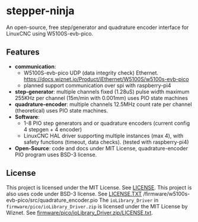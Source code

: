 # stepper-ninja
An open-source, free step/generator and quadrature encoder interface for LinuxCNC using W5100S-evb-pico.

## Features
- **communication**: 
  - W5100S-evb-pico UDP (data integrity check) Ethernet. https://docs.wiznet.io/Product/iEthernet/W5100S/w5100s-evb-pico
  - planned support communication over spi with raspberry-pi4
- **step-generator**: multiple channels fixed (1.28uS) pulse width maximum 255KHz per channel (15m/min with 0.001mm) uses PIO state machines 
- **quadrature-encoder**: multiple channels 12.5MHz count rate per channel (theoretical) uses PIO state machines.
- **Software**:
  - 1-8 PIO step generators and or quadrature encoders (current config 4 stepgen + 4 encoder)
  - LinuxCNC HAL driver supporting multiple instances (max 4), with safety functions (timeout, data checks). (tested with raspberry-pi4)
- **Open-Source**: code and docs under MIT License, quadrature-encoder PIO program uses BSD-3 license.

## License
This project is licensed under the MIT License. See [LICENSE](LICENSE).
This project is also uses code under BSD-3 license. See [LICENSE.TXT](LICENSE.TXT) /firmware/w5100s-evb-pico/src/quadrature_encoder.pio
The `ioLibrary_Driver` in `firmware/pico/ioLibrary_Driver.zip` is licensed under the MIT License by Wiznet. See [firmware/pico/ioLibrary_Driver.zip/LICENSE.txt](firmware/pico/ioLibrary_Driver.zip/LICENSE.txt).
